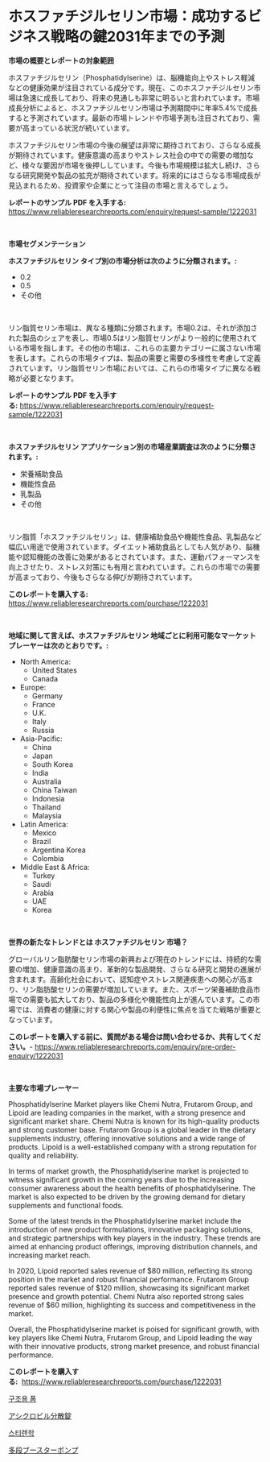 <p><h1>ホスファチジルセリン市場：成功するビジネス戦略の鍵2031年までの予測</h1></p><p><strong>市場の概要とレポートの対象範囲</strong></p>
<p><p>ホスファチジルセリン（Phosphatidylserine）は、脳機能向上やストレス軽減などの健康効果が注目されている成分です。現在、このホスファチジルセリン市場は急速に成長しており、将来の見通しも非常に明るいと言われています。市場成長分析によると、ホスファチジルセリン市場は予測期間中に年率5.4%で成長すると予測されています。最新の市場トレンドや市場予測も注目されており、需要が高まっている状況が続いています。</p><p>ホスファチジルセリン市場の今後の展望は非常に期待されており、さらなる成長が期待されています。健康意識の高まりやストレス社会の中での需要の増加など、様々な要因が市場を後押ししています。今後も市場規模は拡大し続け、さらなる研究開発や製品の拡充が期待されています。将来的にはさらなる市場成長が見込まれるため、投資家や企業にとって注目の市場と言えるでしょう。</p></p>
<p><strong>レポートのサンプル PDF を入手する:</strong> <a href="https://www.reliableresearchreports.com/enquiry/request-sample/1222031">https://www.reliableresearchreports.com/enquiry/request-sample/1222031</a></p>
<p>&nbsp;</p>
<p><strong>市場セグメンテーション</strong></p>
<p><strong>ホスファチジルセリン タイプ別の市場分析は次のように分類されます。:</strong></p>
<p><ul><li>0.2</li><li>0.5</li><li>その他</li></ul></p>
<p>&nbsp;</p>
<p><p>リン脂質セリン市場は、異なる種類に分類されます。市場0.2は、それが添加された製品のシェアを表し、市場0.5はリン脂質セリンがより一般的に使用されている市場を指します。その他の市場は、これらの主要カテゴリーに属さない市場を表します。これらの市場タイプは、製品の需要と需要の多様性を考慮して定義されています。リン脂質セリン市場においては、これらの市場タイプに異なる戦略が必要となります。</p></p>
<p><strong>レポートのサンプル PDF を入手する:</strong>&nbsp;<a href="https://www.reliableresearchreports.com/enquiry/request-sample/1222031">https://www.reliableresearchreports.com/enquiry/request-sample/1222031</a></p>
<p>&nbsp;</p>
<p><strong> ホスファチジルセリン アプリケーション別の市場産業調査は次のように分類されます。:</strong></p>
<p><ul><li>栄養補助食品</li><li>機能性食品</li><li>乳製品</li><li>その他</li></ul></p>
<p>&nbsp;</p>
<p><p>リン脂質「ホスファチジルセリン」は、健康補助食品や機能性食品、乳製品など幅広い用途で使用されています。ダイエット補助食品としても人気があり、脳機能や認知機能の改善に効果があるとされています。また、運動パフォーマンスを向上させたり、ストレス対策にも有用と言われています。これらの市場での需要が高まっており、今後もさらなる伸びが期待されています。</p></p>
<p><strong>このレポートを購入する:</strong>&nbsp; <a href="https://www.reliableresearchreports.com/purchase/1222031">https://www.reliableresearchreports.com/purchase/1222031</a></p>
<p>&nbsp;</p>
<p><strong>地域に関して言えば、ホスファチジルセリン 地域ごとに利用可能なマーケットプレーヤーは次のとおりです。:</strong></p>
<p><ul>
    <li>
        North America:
        <ul>
            <li>United States</li>
            <li>Canada</li>
        </ul>
    </li>
    <li>
        Europe:
        <ul>
            <li>Germany</li>
            <li>France</li>
            <li>U.K.</li>
            <li>Italy</li>
            <li>Russia</li>
        </ul>
    </li>
    <li>
        Asia-Pacific:
        <ul>
            <li>China</li>
            <li>Japan</li>
            <li>South Korea</li>
            <li>India</li>
            <li>Australia</li>
            <li>China Taiwan</li>
            <li>Indonesia</li>
            <li>Thailand</li>
            <li>Malaysia</li>
        </ul>
    </li>
    <li>
        Latin America:
        <ul>
            <li>Mexico</li>
            <li>Brazil</li>
            <li>Argentina Korea</li>
            <li>Colombia</li>
        </ul>
    </li>
    <li>
        Middle East & Africa:
        <ul>
            <li>Turkey</li>
            <li>Saudi</li>
            <li>Arabia</li>
            <li>UAE</li>
            <li>Korea</li>
        </ul>
    </li>
    </ul></p>
<p>&nbsp;</p>
<p><strong>世界の新たなトレンドとは ホスファチジルセリン 市場？</strong></p>
<p><p>グローバルリン脂肪酸セリン市場の新興および現在のトレンドには、持続的な需要の増加、健康意識の高まり、革新的な製品開発、さらなる研究と開発の進展が含まれます。高齢化社会において、認知症やストレス関連疾患への関心が高まり、リン脂肪酸セリンの需要が増加しています。また、スポーツ栄養補助食品市場での需要も拡大しており、製品の多様化や機能性向上が進んでいます。この市場では、消費者の健康に対する関心や製品の利便性に焦点を当てた戦略が重要となっています。</p></p>
<p><strong>このレポートを購入する前に、質問がある場合は問い合わせるか、共有してください。</strong>- <a href="https://www.reliableresearchreports.com/enquiry/pre-order-enquiry/1222031">https://www.reliableresearchreports.com/enquiry/pre-order-enquiry/1222031</a></p>
<p>&nbsp;</p>
<p><strong>主要な市場プレーヤー</strong></p>
<p><p>Phosphatidylserine Market players like Chemi Nutra, Frutarom Group, and Lipoid are leading companies in the market, with a strong presence and significant market share. Chemi Nutra is known for its high-quality products and strong customer base. Frutarom Group is a global leader in the dietary supplements industry, offering innovative solutions and a wide range of products. Lipoid is a well-established company with a strong reputation for quality and reliability.</p><p>In terms of market growth, the Phosphatidylserine market is projected to witness significant growth in the coming years due to the increasing consumer awareness about the health benefits of phosphatidylserine. The market is also expected to be driven by the growing demand for dietary supplements and functional foods.</p><p>Some of the latest trends in the Phosphatidylserine market include the introduction of new product formulations, innovative packaging solutions, and strategic partnerships with key players in the industry. These trends are aimed at enhancing product offerings, improving distribution channels, and increasing market reach.</p><p>In 2020, Lipoid reported sales revenue of $80 million, reflecting its strong position in the market and robust financial performance. Frutarom Group reported sales revenue of $120 million, showcasing its significant market presence and growth potential. Chemi Nutra also reported strong sales revenue of $60 million, highlighting its success and competitiveness in the market.</p><p>Overall, the Phosphatidylserine market is poised for significant growth, with key players like Chemi Nutra, Frutarom Group, and Lipoid leading the way with their innovative products, strong market presence, and robust financial performance.</p></p>
<p><strong>このレポートを購入する:</strong>&nbsp;&nbsp;<a href="https://www.reliableresearchreports.com/purchase/1222031">https://www.reliableresearchreports.com/purchase/1222031</a></p>
<p><p><a href="https://medium.com/@hmwfmardz236/%EA%B5%AC%EC%A1%B0-%EB%B0%9C%ED%8F%AC%EC%B2%B4-%EC%8B%9C%EC%9E%A5-%EA%B7%9C%EB%AA%A8-%EC%8B%9C%EC%9E%A5-%EC%A0%84%EB%A7%9D-%EB%B0%8F-%EC%8B%9C%EC%9E%A5-%EC%98%88%EC%B8%A1-2024%EB%85%84%EB%B6%80%ED%84%B0-2031%EB%85%84%EA%B9%8C%EC%A7%80-62a48aa524c1">구조용 폼</a></p><p><a href="https://medium.com/@gracielawharr/%E3%82%A2%E3%82%B7%E3%82%AF%E3%83%AD%E3%83%93%E3%83%AB%E5%88%86%E6%95%A3%E9%8C%A0%E5%B8%82%E5%A0%B4%E3%81%AE%E5%88%86%E6%9E%90-2024%E5%B9%B4%E3%81%8B%E3%82%892031%E5%B9%B4%E3%81%BE%E3%81%A7%E3%81%AE%E3%82%B0%E3%83%AD%E3%83%BC%E3%83%90%E3%83%AB%E7%94%A3%E6%A5%AD%E3%81%AE%E5%B1%95%E6%9C%9B%E3%81%A8%E4%BA%88%E6%B8%AC-f8698a1f3e69">アシクロビル分散錠</a></p><p><a href="https://medium.com/@hmwfmardz236/%EC%8A%A4%ED%8B%B0%EB%A0%88%EB%8B%89%EC%8A%A4-%EC%8B%9C%EC%9E%A5-%EB%B6%84%EC%84%9D-cagr-%EC%8B%9C%EC%9E%A5-%EC%84%B8%EB%B6%84%ED%99%94-%EB%B0%8F-%EA%B8%80%EB%A1%9C%EB%B2%8C-%EC%82%B0%EC%97%85-%EA%B0%9C%EC%9A%94-fb577e88301b">스티렌학</a></p><p><a href="https://medium.com/@gracielawharr/%E3%83%9E%E3%83%AB%E3%83%81%E3%82%B9%E3%83%86%E3%83%BC%E3%82%B8%E3%83%96%E3%83%BC%E3%82%B9%E3%82%BF%E3%83%BC%E3%83%9D%E3%83%B3%E3%83%97%E5%B8%82%E5%A0%B4%E3%81%AF-%E5%B8%82%E5%A0%B4%E3%82%B7%E3%82%A7%E3%82%A2-%E5%B8%82%E5%A0%B4%E3%83%88%E3%83%AC%E3%83%B3%E3%83%89-%E3%81%8A%E3%82%88%E3%81%B3%E5%B8%82%E5%A0%B4%E6%88%90%E9%95%B7%E3%81%AB%E9%96%A2%E3%81%99%E3%82%8B%E6%83%85%E5%A0%B1%E3%82%92%E6%8F%90%E4%BE%9B%E3%81%97%E3%81%BE%E3%81%99-0d0a2f62b5fb">多段ブースターポンプ</a></p></p>